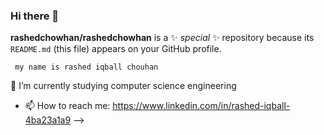 ### Hi there 👋


**rashedchowhan/rashedchowhan** is a ✨ _special_ ✨ repository because its `README.md` (this file) appears on your GitHub profile.


     my name is rashed iqball chouhan
  🌱 I’m currently studying computer science engineering
     


- 📫 How to reach me: https://www.linkedin.com/in/rashed-iqball-4ba23a1a9
-->
